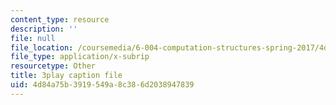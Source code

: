 ```yaml
---
content_type: resource
description: ''
file: null
file_location: /coursemedia/6-004-computation-structures-spring-2017/4d84a75b3919549a8c386d2038947839_q38KAGAKORk.vtt
file_type: application/x-subrip
resourcetype: Other
title: 3play caption file
uid: 4d84a75b-3919-549a-8c38-6d2038947839
---
```

